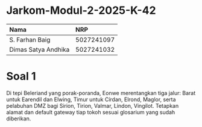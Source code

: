 # Jarkom-Modul-2-2025-K-42
| Nama | NRP |
| :-------- | :------- | 
| S. Farhan Baig | 5027241097| 
| Dimas Satya Andhika | 5027241032 |

# Soal 1
Di tepi Beleriand yang porak-poranda, Eonwe merentangkan tiga jalur: Barat untuk Earendil dan Elwing, Timur untuk Círdan, Elrond, Maglor, serta pelabuhan DMZ bagi Sirion, Tirion, Valmar, Lindon, Vingilot. Tetapkan alamat dan default gateway tiap tokoh sesuai glosarium yang sudah diberikan.
